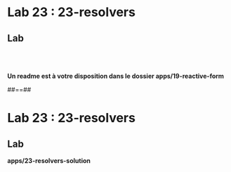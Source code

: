 <!-- .slide: class="exercice" -->
# Lab 23 : 23-resolvers
## Lab

<br><br>

<b>Un readme est à votre disposition dans le dossier apps/19-reactive-form</b>

##==##

<!-- .slide: class="full-center exercice" -->
# Lab 23 : 23-resolvers
## Lab
__apps/23-resolvers-solution__

